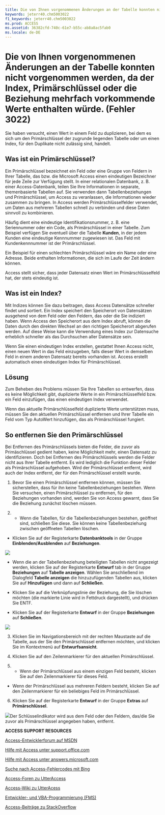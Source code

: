 ```yaml
---
title: Die von Ihnen vorgenommenen Änderungen an der Tabelle konnten nicht vorgenommen werden, da der Index, Primärschlüssel oder die Beziehung mehrfach vorkommende Werte enthalten würde. (Fehler 3022)
keywords: jeterr40.chm5003022
f1_keywords: jeterr40.chm5003022
ms.prod: ACCESS
ms.assetid: 36382cfd-740c-61e7-b55c-ab8a8ac5fab0
ms.locale: de-DE
---
```



# Die von Ihnen vorgenommenen Änderungen an der Tabelle konnten nicht vorgenommen werden, da der Index, Primärschlüssel oder die Beziehung mehrfach vorkommende Werte enthalten würde. (Fehler 3022)

Sie haben versucht, einen Wert in einem Feld zu duplizieren, bei dem es sich um den Primärschlüssel der zugrunde liegenden Tabelle oder um einen Index, für den Duplikate nicht zulässig sind, handelt.
 


## Was ist ein Primärschlüssel?

Ein Primärschlüssel bezeichnet ein Feld oder eine Gruppe von Feldern in Ihrer Tabelle, das bzw. die Microsoft Access einen eindeutigen Bezeichner für jede Zeile zur Verfügung stellt. In einer relationalen Datenbank, z. B. einer Access-Datenbank, teilen Sie Ihre Informationen in separate, themenbasierte Tabellen auf. Sie verwenden dann Tabellenbeziehungen und Primärschlüssel, um Access zu veranlassen, die Informationen wieder zusammen zu bringen. In Access werden Primärschlüsselfelder verwendet, um Daten aus mehreren Tabellen schnell zu verbinden und diese Daten sinnvoll zu kombinieren.
 

 
Häufig dient eine eindeutige Identifikationsnummer, z. B. eine Seriennummer oder ein Code, als Primärschlüssel in einer Tabelle. Zum Beispiel verfügen Sie eventuell über die Tabelle  **Kunden**, in der jedem Kunden eine eindeutige Kennnummer zugewiesen ist. Das Feld mit Kundenkennnummer ist der Primärschlüssel.
 

 
Ein Beispiel für einen schlechten Primärschlüssel wäre ein Name oder eine Adresse. Beide enthalten Informationen, die sich im Laufe der Zeit ändern können.
 

 
Access stellt sicher, dass jeder Datensatz einen Wert im Primärschlüsselfeld hat, der stets eindeutig ist.
 

 

## Was ist ein Index?

Mit Indizes können Sie dazu beitragen, dass Access Datensätze schneller findet und sortiert. Ein Index speichert den Speicherort von Datensätzen ausgehend von dem Feld oder den Feldern, das oder die Sie indiziert haben. Wenn Access den Speicherort aus dem Index abruft, können die Daten durch den direkten Wechsel an den richtigen Speicherort abgerufen werden. Auf diese Weise kann die Verwendung eines Index zur Datensuche erheblich schneller als das Durchsuchen aller Datensätze sein.
 

 
Wenn Sie einen eindeutigen Index erstellen, gestattet Ihnen Access nicht, einen neuen Wert in das Feld einzugeben, falls dieser Wert in demselben Feld in einem anderen Datensatz bereits vorhanden ist. Access erstellt automatisch einen eindeutigen Index für Primärschlüssel.
 

 

## Lösung

Zum Beheben des Problems müssen Sie Ihre Tabellen so entwerfen, dass es keine Möglichkeit gibt, duplizierte Werte in ein Primärschlüsselfeld bzw. ein Feld einzufügen, das einen eindeutigen Index verwendet.
 

 
Wenn das aktuelle Primärschlüsselfeld duplizierte Werte unterstützen muss, müssen Sie den aktuellen Primärschlüssel entfernen und Ihrer Tabelle ein Feld vom Typ AutoWert hinzufügen, das als Primärschlüssel fungiert.
 

 

## So entfernen Sie den Primärschlüssel

Bei Entfernen des Primärschlüssels bieten die Felder, die zuvor als Primäschlüssel gedient haben, keine Möglichkeit mehr, einen Datensatz zu identifizieren. Doch bei Entfernen des Primärschlüssels werden die Felder nicht aus Ihrer Tabelle entfernt. Es wird lediglich die Funktion dieser Felder als Primärschlüssel aufgehoben. Wird der Primärschlüssel entfernt, wird auch der Index entfernt, der für den Primärschlüssel erstellt wurde.
 

 

1. Bevor Sie einen Primärschlüssel entfernen können, müssen Sie sicherstellen, dass für ihn keine Tabellenbeziehungen bestehen. Wenn Sie versuchen, einen Primärschlüssel zu entfernen, für den Beziehungen vorhanden sind, werden Sie von Access gewarnt, dass Sie die Beziehung zunächst löschen müssen.
    
 
2. 
      - Wenn die Tabellen, für die Tabellenbeziehungen bestehen, geöffnet sind, schließen Sie diese. Sie können keine Tabellenbeziehung zwischen geöffneten Tabellen löschen.
    
 
  - Klicken Sie auf der Registerkarte  **Datenbanktools** in der Gruppe **Einblenden/Ausblenden** auf **Beziehungen**.
 
![](images/Ac_DatabaseTool_Show_Hide_ZA10153748.gif)
 

 

    
 
  - Wenn die an der Tabellenbeziehung beteiligten Tabellen nicht angezeigt werden, klicken Sie auf der Registerkarte  **Entwurf** tab in der Gruppe **Beziehungen** auf **Tabelle anzeigen**. Wählen Sie anschließend im Dialogfeld  **Tabelle anzeigen** die hinzuzufügenden Tabellen aus, klicken Sie auf **Hinzufügen** und dann auf **Schließen**.
    
 
  - Klicken Sie auf die Verknüpfungslinie der Beziehung, die Sie löschen möchten (die markierte Linie wird in Fettdruck dargestellt), und drücken Sie ENTF.
    
 
  - Klicken Sie auf der Registerkarte  **Entwurf** in der Gruppe **Beziehungen** auf **Schließen**.
 
![](images/DesignTabRelationshipsGroup_ZA10178790.gif)
 

 

    
 
3. Klicken Sie im Navigationsbereich mit der rechten Maustaste auf die Tabelle, aus der Sie den Primärschlüssel entfernen möchten, und klicken Sie im Kontextmenü auf  **Entwurfsansicht**.
    
 
4. Klicken Sie auf den Zeilenmarkierer für den aktuellen Primärschlüssel.
    
 
5. 
      - Wenn der Primärschlüssel aus einem einzigen Feld besteht, klicken Sie auf den Zeilenmarkierer für dieses Feld.
    
 
  - Wenn der Primärschlüssel aus mehreren Feldern besteht, klicken Sie auf den Zeilenmarkierer für ein beliebiges Feld im Primärschlüssel.
    
 
6. Klicken Sie auf der Registerkarte  **Entwurf** in der Gruppe **Extras** auf **Primärschlüssel**.
 
![](images/DesignTabToolsGroup_ZA10178781.gif)Der Schlüsselindikator wird aus dem Feld oder den Feldern, das/die Sie zuvor als Primärschlüssel angegeben haben, entfernt.
    
 

 

 
 **ACCESS SUPPORT RESOURCES**
 

 
 [Access-Entwicklerforum auf MSDN](https://social.msdn.microsoft.com/Forums/office/de-de/home?forum=accessdev)
 

 
 [Hilfe mit Access unter support.office.com](https://support.office.com/de-de/search/results?query=Access)
 

 
 [Hilfe mit Access unter answers.microsoft.com](http://answers.microsoft.com/de-de/office/forum/access?page=1&amp;tab=question&amp;status=all&amp;auth=1)
 

 
 [Suche nach Access-Fehlercodes mit Bing](http://www.bing.com/)
 

 
 [Access-Foren zu UtterAccess](http://www.utteraccess.com/forum/index.php?act=idx)
 

 
 [Access-Wiki zu UtterAcess](http://www.utteraccess.com/forum/index.php?act=idx)
 

 
 [Entwickler- und VBA-Programmierung (FMS)](http://www.fmsinc.com/MicrosoftAccess/developer/)
 

 
 [Access-Beiträge zu StackOverflow](http://stackoverflow.com/questions/tagged/ms-access)
 

